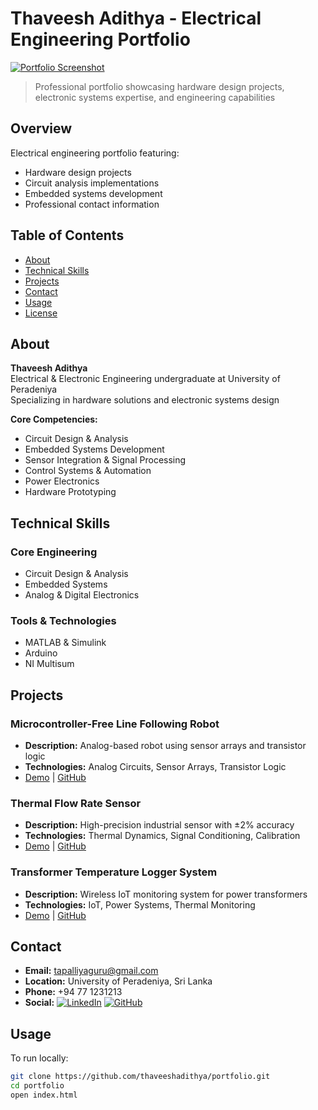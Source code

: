 # Thaveesh Adithya - Electrical Engineering Portfolio

[![Portfolio Screenshot](./src/screenshot.png)](https://thaveeshadithya.github.io/My_Portfolio/)
 

> Professional portfolio showcasing hardware design projects, electronic systems expertise, and engineering capabilities

## Overview
Electrical engineering portfolio featuring:
- Hardware design projects
- Circuit analysis implementations
- Embedded systems development
- Professional contact information

## Table of Contents
- [About](#about)
- [Technical Skills](#technical-skills)
- [Projects](#projects)
- [Contact](#contact)
- [Usage](#usage)
- [License](#license)

## About
**Thaveesh Adithya**  
Electrical & Electronic Engineering undergraduate at University of Peradeniya  
Specializing in hardware solutions and electronic systems design  

**Core Competencies:**
- Circuit Design & Analysis
- Embedded Systems Development
- Sensor Integration & Signal Processing
- Control Systems & Automation
- Power Electronics
- Hardware Prototyping

## Technical Skills
### Core Engineering
- Circuit Design & Analysis 
- Embedded Systems
- Analog & Digital Electronics 

### Tools & Technologies
- MATLAB & Simulink 
- Arduino
- NI Multisum


## Projects
### Microcontroller-Free Line Following Robot
- **Description:** Analog-based robot using sensor arrays and transistor logic
- **Technologies:** Analog Circuits, Sensor Arrays, Transistor Logic
- [Demo](#) | [GitHub](#)

### Thermal Flow Rate Sensor
- **Description:** High-precision industrial sensor with ±2% accuracy
- **Technologies:** Thermal Dynamics, Signal Conditioning, Calibration
- [Demo](#) | [GitHub](#)

### Transformer Temperature Logger System
- **Description:** Wireless IoT monitoring system for power transformers
- **Technologies:** IoT, Power Systems, Thermal Monitoring
- [Demo](#) | [GitHub](#)

## Contact
- **Email:** tapalliyaguru@gmail.com
- **Location:** University of Peradeniya, Sri Lanka
- **Phone:** +94 77 1231213
- **Social:**
  [![LinkedIn](https://img.shields.io/badge/LinkedIn-0077B5?style=flat&logo=linkedin)](https://www.linkedin.com/in/thaveesh-adithya-9734b9274/)
  [![GitHub](https://img.shields.io/badge/GitHub-100000?style=flat&logo=github)](https://github.com/thaveeshadithya)

## Usage
To run locally:
```bash
git clone https://github.com/thaveeshadithya/portfolio.git
cd portfolio
open index.html
